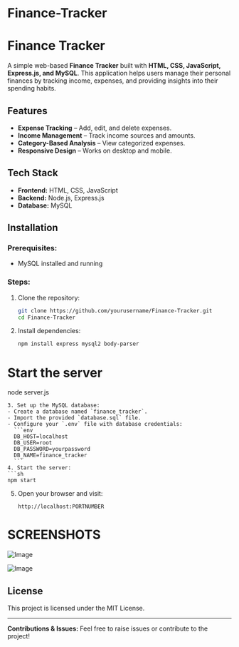 # Finance-Tracker

# Finance Tracker

A simple web-based **Finance Tracker** built with **HTML, CSS, JavaScript, Express.js, and MySQL**. This application helps users manage their personal finances by tracking income, expenses, and providing insights into their spending habits.

## Features
- **Expense Tracking** – Add, edit, and delete expenses.
- **Income Management** – Track income sources and amounts.
- **Category-Based Analysis** – View categorized expenses.
- **Responsive Design** – Works on desktop and mobile.

## Tech Stack
- **Frontend:** HTML, CSS, JavaScript
- **Backend:** Node.js, Express.js
- **Database:** MySQL

## Installation

### Prerequisites:
- MySQL installed and running

### Steps:
1. Clone the repository:
   ```sh
   git clone https://github.com/yourusername/Finance-Tracker.git
   cd Finance-Tracker
   ```
2. Install dependencies:
   ```sh
   npm install express mysql2 body-parser

# Start the server
node server.js
   ```
3. Set up the MySQL database:
   - Create a database named `finance_tracker`.
   - Import the provided `database.sql` file.
   - Configure your `.env` file with database credentials:
     ```env
     DB_HOST=localhost
     DB_USER=root
     DB_PASSWORD=yourpassword
     DB_NAME=finance_tracker
     ```
4. Start the server:
   ```sh
   npm start
   ```
5. Open your browser and visit:
   ```
   http://localhost:PORTNUMBER
   ```
# SCREENSHOTS
![Image](https://github.com/user-attachments/assets/3b60e144-fba0-43b1-9424-475dbed619d5)

![Image](https://github.com/user-attachments/assets/5e5d1f30-f483-475b-9341-1827c659619d)


## License
This project is licensed under the MIT License.

---
**Contributions & Issues:** Feel free to raise issues or contribute to the project!

